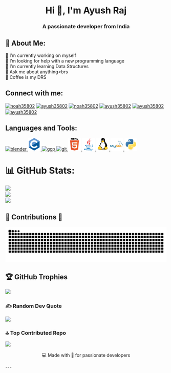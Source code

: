 <h1 align="center">Hi 👋, I'm Ayush Raj</h1>
<h3 align="center">A passionate developer from India</h3>

## 💫 About Me:
🔭 I’m currently working on myself<br>🤝 I’m looking for help with a new programming language<br>🌱 I’m currently learning Data Structures<br>💬 Ask me about anything<brs<br> 🍵 Coffee is my DRS

## Connect with me:
<p align="left">
<a href="https://twitter.com/noah35802" target="blank"><img align="center" src="https://raw.githubusercontent.com/rahuldkjain/github-profile-readme-generator/master/src/images/icons/Social/twitter.svg" alt="noah35802" height="30" width="40" /></a>
<a href="https://linkedin.com/in/ayush35802" target="blank"><img align="center" src="https://raw.githubusercontent.com/rahuldkjain/github-profile-readme-generator/master/src/images/icons/Social/linked-in-alt.svg" alt="ayush35802" height="30" width="40" /></a>
<a href="https://instagram.com/noah35802" target="blank"><img align="center" src="https://raw.githubusercontent.com/rahuldkjain/github-profile-readme-generator/master/src/images/icons/Social/instagram.svg" alt="noah35802" height="30" width="40" /></a>
<a href="https://www.hackerrank.com/ayush35802" target="blank"><img align="center" src="https://raw.githubusercontent.com/rahuldkjain/github-profile-readme-generator/master/src/images/icons/Social/hackerrank.svg" alt="ayush35802" height="30" width="40" /></a>
<a href="https://www.leetcode.com/ayush35802" target="blank"><img align="center" src="https://raw.githubusercontent.com/rahuldkjain/github-profile-readme-generator/master/src/images/icons/Social/leet-code.svg" alt="ayush35802" height="30" width="40" /></a>
<a href="https://auth.geeksforgeeks.org/user/ayush35802" target="blank"><img align="center" src="https://raw.githubusercontent.com/rahuldkjain/github-profile-readme-generator/master/src/images/icons/Social/geeks-for-geeks.svg" alt="ayush35802" height="30" width="40" /></a>
</p>

## Languages and Tools:
<p align="left"> <a href="https://www.blender.org/" target="_blank" rel="noreferrer"> <img src="https://download.blender.org/branding/community/blender_community_badge_white.svg" alt="blender" width="40" height="40"/> </a> <a href="https://www.cprogramming.com/" target="_blank" rel="noreferrer"> <img src="https://raw.githubusercontent.com/devicons/devicon/master/icons/c/c-original.svg" alt="c" width="40" height="40"/> </a> <a href="https://cloud.google.com" target="_blank" rel="noreferrer"> <img src="https://www.vectorlogo.zone/logos/google_cloud/google_cloud-icon.svg" alt="gcp" width="40" height="40"/> </a> <a href="https://git-scm.com/" target="_blank" rel="noreferrer"> <img src="https://www.vectorlogo.zone/logos/git-scm/git-scm-icon.svg" alt="git" width="40" height="40"/> </a> <a href="https://www.w3.org/html/" target="_blank" rel="noreferrer"> <img src="https://raw.githubusercontent.com/devicons/devicon/master/icons/html5/html5-original-wordmark.svg" alt="html5" width="40" height="40"/> </a> <a href="https://www.java.com" target="_blank" rel="noreferrer"> <img src="https://raw.githubusercontent.com/devicons/devicon/master/icons/java/java-original.svg" alt="java" width="40" height="40"/> </a> <a href="https://www.linux.org/" target="_blank" rel="noreferrer"> <img src="https://raw.githubusercontent.com/devicons/devicon/master/icons/linux/linux-original.svg" alt="linux" width="40" height="40"/> </a> <a href="https://www.mysql.com/" target="_blank" rel="noreferrer"> <img src="https://raw.githubusercontent.com/devicons/devicon/master/icons/mysql/mysql-original-wordmark.svg" alt="mysql" width="40" height="40"/> </a> <a href="https://www.python.org" target="_blank" rel="noreferrer"> <img src="https://raw.githubusercontent.com/devicons/devicon/master/icons/python/python-original.svg" alt="python" width="40" height="40"/> </a> </p>

# 📊 GitHub Stats:
![](https://github-readme-stats.vercel.app/api?username=noah35802&theme=dark&hide_border=false&include_all_commits=false&count_private=false)<br/>
![](https://github-readme-streak-stats.herokuapp.com/?user=noah35802&theme=dark&hide_border=false)<br/>
![](https://github-readme-stats.vercel.app/api/top-langs/?username=noah35802&theme=dark&hide_border=false&include_all_commits=false&count_private=false&layout=compact)

## 🐍 Contributions 🐍
<picture>
  <source media="(prefers-color-scheme: dark)" srcset="https://raw.githubusercontent.com/noah35802/noah35802/output/github-contribution-grid-snake-dark.svg">
  <source media="(prefers-color-scheme: light)" srcset="https://raw.githubusercontent.com/noah35802/noah35802/output/github-contribution-grid-snake.svg">
  <img alt="github contribution grid snake animation" src="https://raw.githubusercontent.com/noah35802/noah35802/output/github-contribution-grid-snake.svg">
</picture>

## 🏆 GitHub Trophies
![](https://github-profile-trophy.vercel.app/?username=noah35802&theme=radical&no-frame=false&no-bg=false&margin-w=4)

### ✍️ Random Dev Quote
![](https://quotes-github-readme.vercel.app/api?type=horizontal&theme=radical)

### 🔝 Top Contributed Repo
![](https://github-contributor-stats.vercel.app/api?username=noah35802&limit=5&theme=dark&combine_all_yearly_contributions=true)

<div align="center">

💻 Made with 💖 for passionate developers

</div>
---


<!-- Proudly created with GPRM ( https://gprm.itsvg.in ) -->

